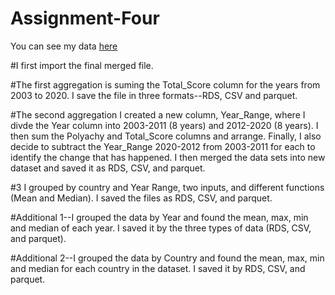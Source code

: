 # Assignment-Four
You can see my data [here](https://dftorres1984.github.io/Assignment-Four/)

#I first import the final merged file. 

#The first aggregation is suming the Total_Score column for the years from 2003 to 2020. I save the file in three formats--RDS, CSV and parquet. 

#The second aggregation I created a new column, Year_Range, where I divde the Year column into 2003-2011 (8 years) and 2012-2020 (8 years). I then sum the Polyachy and Total_Score columns and arrange. Finally, I also decide to subtract the Year_Range 2020-2012 from 2003-2011 for each to identify the change that has happened. I then merged the data sets into new dataset and saved it as RDS, CSV, and parquet. 

#3 I grouped by country and Year Range, two inputs, and different functions (Mean and Median). I saved the files as RDS, CSV, and parquet. 

#Additional 1--I grouped the data by Year and found the mean, max, min and median of each year. I saved it by the three types of data (RDS, CSV, and parquet). 

#Additional 2--I grouped the data by Country and found the mean, max, min and median for each country in the dataset. I saved it by RDS, CSV, and parquet. 
